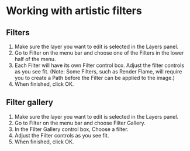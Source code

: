# Working with artistic filters

## Filters
1. Make sure the layer you want to edit is selected in the Layers panel.
2. Go to Filter on the menu bar and choose one of the Filters in the lower half of the menu.
3. Each Filter will have its own Filter control box. Adjust the filter controls as you see fit. (Note: Some Filters, such as Render Flame, will require you to create a Path before the Filter can be applied to the image.)
4. When finished, click OK.

## Filter gallery

1. Make sure the layer you want to edit is selected in the Layers panel.
2. Go to Filter on the menu bar and choose Filter Gallery.
3. In the Filter Gallery control box, Choose a filter.
4. Adjust the Filter controls as you see fit. 
5. When finished, click OK.